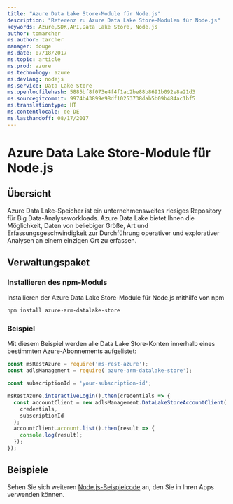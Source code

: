 ```yaml
---
title: "Azure Data Lake Store-Module für Node.js"
description: "Referenz zu Azure Data Lake Store-Modulen für Node.js"
keywords: Azure,SDK,API,Data Lake Store, Node.js
author: tomarcher
ms.author: tarcher
manager: douge
ms.date: 07/18/2017
ms.topic: article
ms.prod: azure
ms.technology: azure
ms.devlang: nodejs
ms.service: Data Lake Store
ms.openlocfilehash: 5885bf8f073e4f4f1ac2be88b8691b092e8a21d3
ms.sourcegitcommit: 9974b43899e98df10253738dab5b09b484ac1bf5
ms.translationtype: HT
ms.contentlocale: de-DE
ms.lasthandoff: 08/17/2017
---
```

# <a name="azure-data-lake-store-modules-for-nodejs"></a>Azure Data Lake Store-Module für Node.js

## <a name="overview"></a>Übersicht
Azure Data Lake-Speicher ist ein unternehmensweites riesiges Repository für Big Data-Analyseworkloads. Azure Data Lake bietet Ihnen die Möglichkeit, Daten von beliebiger Größe, Art und Erfassungsgeschwindigkeit zur Durchführung operativer und explorativer Analysen an einem einzigen Ort zu erfassen.

## <a name="management-package"></a>Verwaltungspaket

### <a name="install-the-npm-module"></a>Installieren des npm-Moduls

Installieren der Azure Data Lake Store-Module für Node.js mithilfe von npm

```bash
npm install azure-arm-datalake-store
```

### <a name="example"></a>Beispiel

Mit diesem Beispiel werden alle Data Lake Store-Konten innerhalb eines bestimmten Azure-Abonnements aufgelistet:

```javascript
const msRestAzure = require('ms-rest-azure');
const adlsManagement = require('azure-arm-datalake-store');

const subscriptionId = 'your-subscription-id';

msRestAzure.interactiveLogin().then(credentials => {
  const accountClient = new adlsManagement.DataLakeStoreAccountClient(
    credentials,
    subscriptionId
  );
  accountClient.account.list().then(result => {
    console.log(result);
  });
});
```

## <a name="samples"></a>Beispiele

Sehen Sie sich weiteren [Node.js-Beispielcode](https://azure.microsoft.com/resources/samples/?platform=nodejs) an, den Sie in Ihren Apps verwenden können.

